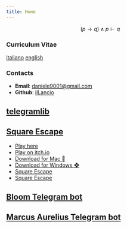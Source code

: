 ```yaml
---
title: Home
---
```

$$
(p \rightarrow q) \land p \vdash q
$$

### Curriculum Vitae

[italiano](cv_ita.pdf) [english](cv_eng.pdf)

### Contacts

- **Email**: <daniele9001@gmail.com>
- **Github**: [ilLancio](https://github.com/ilLancio)

## [telegramlib](https://pypi.org/project/telegramlib/)

## <a href="https://illancio.github.io/square-escape" target="_blank">Square Escape</a>

- <a href="square-escape" target="_blank">Play here</a>
- [Play on itch.io](https://logos-psychagogia.itch.io/square-escape)
- [Download for Mac ](SpettriRaman.pdf "download")
- [Download for Windows ❖](square-escape "download")
- [Square Escape](square-escape "_blank")
- [Square Escape](square-escape "blank")

## [Bloom Telegram bot](https://t.me/BLOOM_chatbot)

## [Marcus Aurelius Telegram bot](https://t.me/M_Aurelius_bot)
